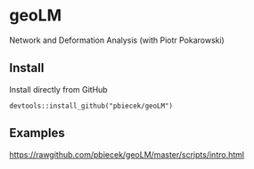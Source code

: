 # geoLM
Network and Deformation Analysis (with Piotr Pokarowski)

## Install

Install directly from GitHub

```
devtools::install_github("pbiecek/geoLM")
```

## Examples

https://rawgithub.com/pbiecek/geoLM/master/scripts/intro.html
